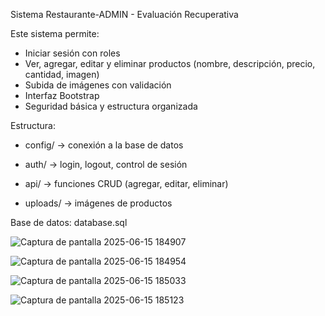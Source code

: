 
Sistema Restaurante-ADMIN - Evaluación Recuperativa

Este sistema permite:
- Iniciar sesión con roles
- Ver, agregar, editar y eliminar productos (nombre, descripción, precio, cantidad, imagen)
- Subida de imágenes con validación
- Interfaz Bootstrap
- Seguridad básica y estructura organizada

Estructura:
- config/ → conexión a la base de datos
- auth/ → login, logout, control de sesión
- api/ → funciones CRUD (agregar, editar, eliminar)

- uploads/ → imágenes de productos

Base de datos: database.sql


![Captura de pantalla 2025-06-15 184907](https://github.com/user-attachments/assets/badffeac-a3f5-437f-802a-7bb01def853c)


![Captura de pantalla 2025-06-15 184954](https://github.com/user-attachments/assets/78d244d7-7b75-44e1-9c75-ab65ed7d8be8)

![Captura de pantalla 2025-06-15 185033](https://github.com/user-attachments/assets/82203343-d3bc-4153-ac3f-371c809c6c16)


![Captura de pantalla 2025-06-15 185123](https://github.com/user-attachments/assets/55388bb4-22c6-42b0-9791-01bacccebcba)


